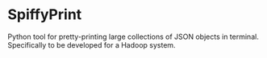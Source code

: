 # SpiffyPrint
Python tool for pretty-printing large collections of JSON objects in terminal.  
Specifically to be developed for a Hadoop system.
